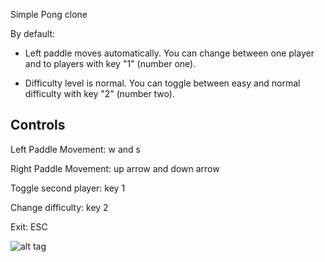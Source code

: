 Simple Pong clone

By default:

- Left paddle moves automatically. You can change between one player and to players with key "1" (number one).

- Difficulty level is normal. You can toggle between easy and normal difficulty with key "2" (number two).

Controls
---------
Left Paddle Movement: w and s

Right Paddle Movement: up arrow and down arrow

Toggle second player: key 1

Change difficulty: key 2

Exit: ESC

![alt tag](https://raw.github.com/rogertux/PaddleTennis/master/screen.png)
